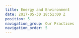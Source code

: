 ```yaml
---
title: Energy and Environment
date: 2017-05-30 18:51:00 Z
position: 5
navigation_group: Our Practices
navigation_order: 5
---
```


